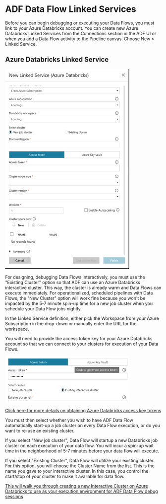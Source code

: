 # ADF Data Flow Linked Services

Before you can begin debugging or executing your Data Flows, you must link to your Azure Databricks account. You can create new Azure Databricks Linked Services from the Connections section in the ADF UI or when you add a Data Flow activity to the Pipeline canvas. Choose New > Linked Service.

## Azure Databricks Linked Service

<img src="../images/dbls001.png" width="400">

For designing, debugging Data Flows interactively, you must use the "Existing Cluster" option so that ADF can use an Azure Databricks interactive cluster. This way, the cluster is already warm and Data Flows can execute immediately. For operationalized, scheduled pipelines with Data Flows, the "New Cluster" option will work fine because you won't be impacted by the 5-7 minute spin-up time for a new job cluster when you schedule your Data Flow jobs nightly

In the Linked Service definition, either pick the Workspace from your Azure Subscription in the drop-down or manually enter the URL for the workspace.

You will need to provide the access token key for your Azure Databricks account so that we can connect to your clusters for execution of your Data Flows.

<img src="../images/accesstoken.png" width="400">

[Click here for more details on obtaining Azure Databricks access key tokens](https://docs.databricks.com/api/latest/authentication.html#generate-token)

You must then select whether you wish to have ADF Data Flow automatically start-up a job cluster on every Data Flow execution, or do you want to re-use an existing cluster.

If you select "New job cluster", Data Flow will startup a new Databricks job cluster on each execution of your data flow. You will incur a spin-up wait time in the neighborhood of 5-7 minutes before your data flow will execute.

If you select "Existing Cluster", Data Flow will utilize your existing cluster. For this option, you will choose the Cluster Name from the list. This is the name you gave to your interactive cluster. In this case, you control the start/stop of your cluster to make it available for data flow.

[This will walk you through creating a new Interactive Cluster on Azure Databricks to use as your execution environment for ADF Data Flow debug sessions](https://docs.azuredatabricks.net/user-guide/clusters/create.html)
